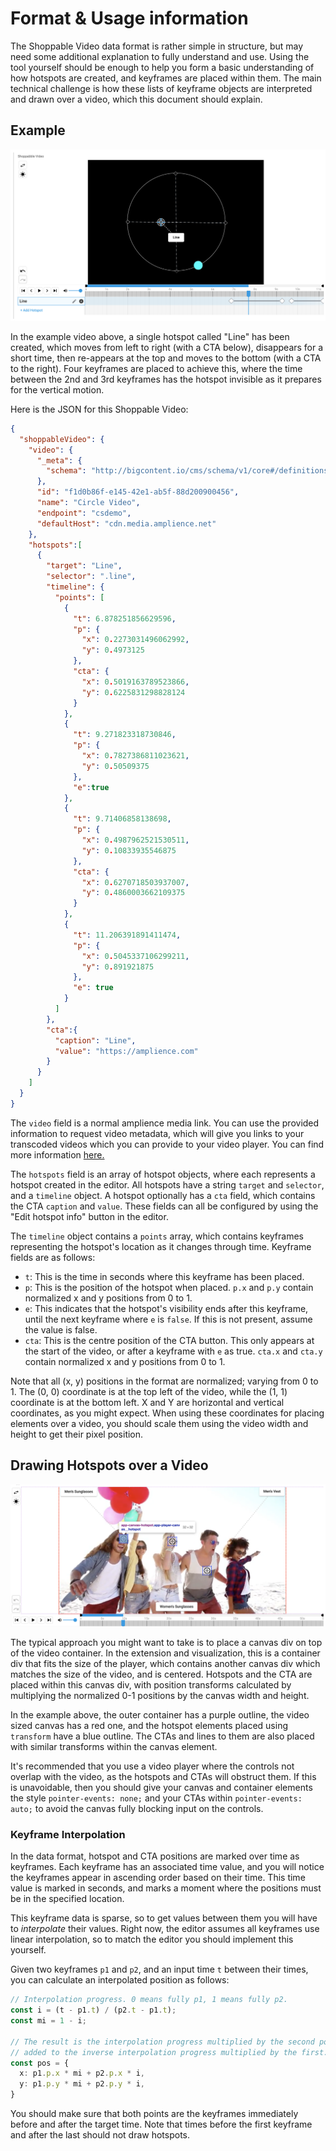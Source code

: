 # Format & Usage information

The Shoppable Video data format is rather simple in structure, but may need some additional explanation to fully understand and use. Using the tool yourself should be enough to help you form a basic understanding of how hotspots are created, and keyframes are placed within them. The main technical challenge is how these lists of keyframe objects are interpreted and drawn over a video, which this document should explain.

## Example

![Example of a video enriched with the Shoppable Video Extension](media/format-example.png)

In the example video above, a single hotspot called "Line" has been created, which moves from left to right (with a CTA below), disappears for a short time, then re-appears at the top and moves to the bottom (with a CTA to the right). Four keyframes are placed to achieve this, where the time between the 2nd and 3rd keyframes has the hotspot invisible as it prepares for the vertical motion.

Here is the JSON for this Shoppable Video:

```json
{
  "shoppableVideo": {
    "video": {
      "_meta": {
        "schema": "http://bigcontent.io/cms/schema/v1/core#/definitions/video-link"
      },
      "id": "f1d0b86f-e145-42e1-ab5f-88d200900456",
      "name": "Circle Video",
      "endpoint": "csdemo",
      "defaultHost": "cdn.media.amplience.net"
    },
    "hotspots":[
      {
        "target": "Line",
        "selector": ".line",
        "timeline": {
          "points": [
            {
              "t": 6.878251856629596,
              "p": {
                "x": 0.2273031496062992,
                "y": 0.4973125
              },
              "cta": {
                "x": 0.5019163789523866,
                "y": 0.6225831298828124
              }
            },
            {
              "t": 9.271823318730846,
              "p": {
                "x": 0.7827386811023621,
                "y": 0.50509375
              },
              "e":true
            },
            {
              "t": 9.71406858138698,
              "p": {
                "x": 0.4987962521530511,
                "y": 0.10833935546875
              },
              "cta": {
                "x": 0.6270718503937007,
                "y": 0.4860003662109375
              }
            },
            {
              "t": 11.206391891411474,
              "p": {
                "x": 0.5045337106299211,
                "y": 0.891921875
              },
              "e": true 
            }
          ]
        },
        "cta":{
          "caption": "Line",
          "value": "https://amplience.com"
        }
      }
    ]
  }
}
```

The `video` field is a normal amplience media link. You can use the provided information to request video metadata, which will give you links to your transcoded videos which you can provide to your video player. You can find more information [here.](TODO)

The `hotspots` field is an array of hotspot objects, where each represents a hotspot created in the editor. All hotspots have a string `target` and `selector`, and a `timeline` object. A hotspot optionally has a `cta` field, which contains the CTA `caption` and `value`. These fields can all be configured by using the "Edit hotspot info" button in the editor.

The `timeline` object contains a `points` array, which contains keyframes representing the hotspot's location as it changes through time. Keyframe fields are as follows:

- `t`: This is the time in seconds where this keyframe has been placed.
- `p`: This is the position of the hotspot when placed. `p.x` and `p.y` contain normalized x and y positions from 0 to 1.
- `e`: This indicates that the hotspot's visibility ends after this keyframe, until the next keyframe where `e` is `false`. If this is not present, assume the value is false.
- `cta`: This is the centre position of the CTA button. This only appears at the start of the video, or after a keyframe with `e` as true. `cta.x` and `cta.y` contain normalized x and y positions from 0 to 1.

Note that all (x, y) positions in the format are normalized; varying from 0 to 1. The (0, 0) coordinate is at the top left of the video, while the (1, 1) coordinate is at the bottom left. X and Y are horizontal and vertical coordinates, as you might expect. When using these coordinates for placing elements over a video, you should scale them using the video width and height to get their pixel position.

## Drawing Hotspots over a Video

![Example structure of a hotspot overlay](media/layout-example.png)

The typical approach you might want to take is to place a canvas div on top of the video container. In the extension and visualization, this is a container div that fits the size of the player, which contains another canvas div which matches the size of the video, and is centered. Hotspots and the CTA are placed within this canvas div, with position transforms calculated by multiplying the normalized 0-1 positions by the canvas width and height.

In the example above, the outer container has a purple outline, the video sized canvas has a red one, and the hotspot elements placed using `transform` have a blue outline. The CTAs and lines to them are also placed with similar transforms within the canvas element.

It's recommended that you use a video player where the controls not overlap with the video, as the hotspots and CTAs will obstruct them. If this is unavoidable, then you should give your canvas and container elements the style `pointer-events: none;` and your CTAs within `pointer-events: auto;` to avoid the canvas fully blocking input on the controls.

### Keyframe Interpolation

In the data format, hotspot and CTA positions are marked over time as keyframes. Each keyframe has an associated time value, and you will notice the keyframes appear in ascending order based on their time. This time value is marked in seconds, and marks a moment where the positions must be in the specified location.

This keyframe data is sparse, so to get values between them you will have to *interpolate* their values. Right now, the editor assumes all keyframes use linear interpolation, so to match the editor you should implement this yourself.

Given two keyframes `p1` and `p2`, and an input time `t` between their times, you can calculate an interpolated position as follows:

```typescript
// Interpolation progress. 0 means fully p1, 1 means fully p2.
const i = (t - p1.t) / (p2.t - p1.t);
const mi = 1 - i;

// The result is the interpolation progress multiplied by the second point,
// added to the inverse interpolation progress multiplied by the first.
const pos = {
  x: p1.p.x * mi + p2.p.x * i,
  y: p1.p.y * mi + p2.p.y * i,
}
```

You should make sure that both points are the keyframes immediately before and after the target time. Note that times before the first keyframe and after the last should not draw hotspots.
